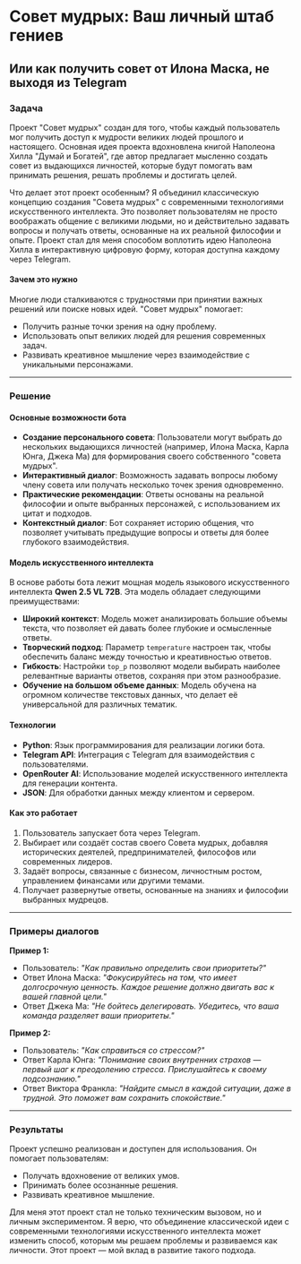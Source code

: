 # Совет мудрых: Ваш личный штаб гениев 

## Или как получить совет от Илона Маска, не выходя из Telegram 

### Задача
Проект "Совет мудрых" создан для того, чтобы каждый пользователь мог получить доступ к мудрости великих людей прошлого и настоящего. Основная идея проекта вдохновлена книгой Наполеона Хилла "Думай и Богатей", где автор предлагает мысленно создать совет из выдающихся личностей, которые будут помогать вам принимать решения, решать проблемы и достигать целей.

Что делает этот проект особенным? Я объединил классическую концепцию создания "Совета мудрых" с современными технологиями искусственного интеллекта. Это позволяет пользователям не просто воображать общение с великими людьми, но и действительно задавать вопросы и получать ответы, основанные на их реальной философии и опыте. Проект стал для меня способом воплотить идею Наполеона Хилла в интерактивную цифровую форму, которая доступна каждому через Telegram.

#### Зачем это нужно
Многие люди сталкиваются с трудностями при принятии важных решений или поиске новых идей. "Совет мудрых" помогает:
- Получить разные точки зрения на одну проблему.
- Использовать опыт великих людей для решения современных задач.
- Развивать креативное мышление через взаимодействие с уникальными персонажами.

---

### Решение

#### Основные возможности бота
- **Создание персонального совета**: Пользователи могут выбрать до нескольких выдающихся личностей (например, Илона Маска, Карла Юнга, Джека Ма) для формирования своего собственного "совета мудрых".
- **Интерактивный диалог**: Возможность задавать вопросы любому члену совета или получать несколько точек зрения одновременно.
- **Практические рекомендации**: Ответы основаны на реальной философии и опыте выбранных персонажей, с использованием их цитат и подходов.
- **Контекстный диалог**: Бот сохраняет историю общения, что позволяет учитывать предыдущие вопросы и ответы для более глубокого взаимодействия.

#### Модель искусственного интеллекта
В основе работы бота лежит мощная модель языкового искусственного интеллекта **Qwen 2.5 VL 72B**. Эта модель обладает следующими преимуществами:
- **Широкий контекст**: Модель может анализировать большие объемы текста, что позволяет ей давать более глубокие и осмысленные ответы.
- **Творческий подход**: Параметр `temperature` настроен так, чтобы обеспечить баланс между точностью и креативностью ответов.
- **Гибкость**: Настройки `top_p` позволяют модели выбирать наиболее релевантные варианты ответов, сохраняя при этом разнообразие.
- **Обучение на большом объеме данных**: Модель обучена на огромном количестве текстовых данных, что делает её универсальной для различных тематик.

#### Технологии
- **Python**: Язык программирования для реализации логики бота.
- **Telegram API**: Интеграция с Telegram для взаимодействия с пользователями.
- **OpenRouter AI**: Использование моделей искусственного интеллекта для генерации контента.
- **JSON**: Для обработки данных между клиентом и сервером.

#### Как это работает
1. Пользователь запускает бота через Telegram.
2. Выбирает или создаёт состав своего Совета мудрых, добавляя исторических деятелей, предпринимателей, философов или современных лидеров.
3. Задаёт вопросы, связанные с бизнесом, личностным ростом, управлением финансами или другими темами.
4. Получает развернутые ответы, основанные на знаниях и философии выбранных мудрецов.

---

### Примеры диалогов

**Пример 1:**
- Пользователь: *"Как правильно определить свои приоритеты?"*
- Ответ Илона Маска: *"Фокусируйтесь на том, что имеет долгосрочную ценность. Каждое решение должно двигать вас к вашей главной цели."*
- Ответ Джека Ма: *"Не бойтесь делегировать. Убедитесь, что ваша команда разделяет ваши приоритеты."*

**Пример 2:**
- Пользователь: *"Как справиться со стрессом?"*
- Ответ Карла Юнга: *"Понимание своих внутренних страхов — первый шаг к преодолению стресса. Прислушайтесь к своему подсознанию."*
- Ответ Виктора Франкла: *"Найдите смысл в каждой ситуации, даже в трудной. Это поможет вам сохранить спокойствие."*

---

### Результаты
Проект успешно реализован и доступен для использования. Он помогает пользователям:
- Получать вдохновение от великих умов.
- Принимать более осознанные решения.
- Развивать креативное мышление.

Для меня этот проект стал не только техническим вызовом, но и личным экспериментом. Я верю, что объединение классической идеи с современными технологиями искусственного интеллекта может изменить способ, которым мы решаем проблемы и развиваемся как личности. Этот проект — мой вклад в развитие такого подхода.
